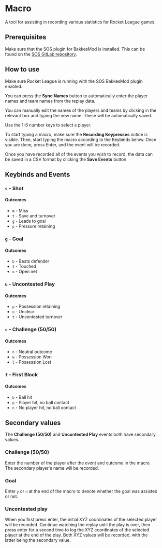 # Macro

A tool for assisting in recording various statistics for Rocket League games. 

## Prerequisites

Make sure that the SOS plugin for BakkesMod is installed. This can be found on the [SOS GitLab repository](https://gitlab.com/bakkesplugins/sos/sos-plugin/-/releases).

## How to use

Make sure Rocket League is running with the SOS BakkesMod plugin enabled.

You can press the **Sync Names** button to automatically enter the player names and team names from the replay data. 

You can manually edit the names of the players and teams by clicking in the relevant box and typing the new name. These will be automatically saved.

Use the 1-6 number keys to select a player. 

To start typing a macro, make sure the **Recording Keypresses** notice is visible. Then, start typing the macro according to the Keybinds below. Once you are done, press Enter, and the event will be recorded.

Once you have recorded all of the events you wish to record, the data can be saved in a CSV format by clicking the **Save Events** button.

## Keybinds and Events

### `s` - Shot 

#### Outcomes

- `m` - Miss
- `t` - Save and turnover
- `g` - Leads to goal
- `p` - Pressure retaining

### `g` - Goal

#### Outcomes


- `b` - Beats defender
- `t` - Touched
- `o` - Open net

### `u` - Uncontested Play

#### Outcomes

- `p` - Possession retaining
- `u` - Unclear
- `t` - Uncontested turnover

### `c` - Challenge (50/50)

#### Outcomes

- `n` - Neutral outcome
- `w` - Possession Won
- `l` - Possession Lost

### `f` - First Block

#### Outcomes

- `b` - Ball hit
- `p` - Player hit, no ball contact
- `n` - No player hit, no ball contact

## Secondary values

The **Challenge (50/50)** and **Uncontested Play** events both have secondary values. 

### Challenge (50/50)

Enter the number of the player after the event and outcome in the macro. The secondary player's name will be recorded.

### Goal

Enter `y` or `n` at the end of the macro to denote whether the goal was assisted or not.

### Uncontested play

When you first press enter, the initial XYZ coordinates of the selected player will be recorded. Continue watching the replay until the play is over, then press enter for a second time to log the XYZ coordinates of the selected player at the end of the play. Both XYZ values will be recorded, with the latter being the secondary value.